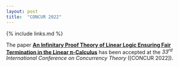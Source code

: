 ```yaml
---
layout: post
title:  "CONCUR 2022"
---
```


{% include links.md %}

The paper [**An Infinitary Proof Theory of Linear Logic Ensuring
Fair Termination in the Linear π-Calculus**](#CicconePadovani22c)
has been accepted at the *33<sup>rd</sup> International Conference
on Concurrency Theory* ([CONCUR 2022]).
